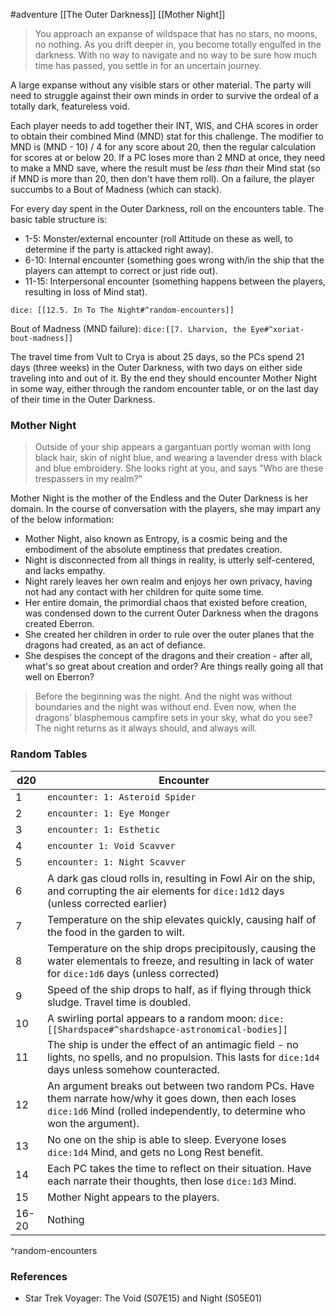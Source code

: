 #adventure [[The Outer Darkness]] [[Mother Night]]

>You approach an expanse of wildspace that has no stars, no moons, no nothing. As you drift deeper in, you become totally engulfed in the darkness. With no way to navigate and no way to be sure how much time has passed, you settle in for an uncertain journey.

A large expanse without any visible stars or other material. The party will need to struggle against their own minds in order to survive the ordeal of a totally dark, featureless void.

Each player needs to add together their INT, WIS, and CHA scores in order to obtain their combined Mind (MND) stat for this challenge. The modifier to MND is (MND - 10) / 4 for any score about 20, then the regular calculation for scores at or below 20. If a PC loses more than 2 MND at once, they need to make a MND save, where the result must be *less than* their Mind stat (so if MND is more than 20, then don't have them roll). On a failure, the player succumbs to a Bout of Madness (which can stack).

For every day spent in the Outer Darkness, roll on the encounters table. The basic table structure is:
* 1-5: Monster/external encounter (roll Attitude on these as well, to determine if the party is attacked right away).
* 6-10: Internal encounter (something goes wrong with/in the ship that the players can attempt to correct or just ride out).
* 11-15: Interpersonal encounter (something happens between the players, resulting in loss of Mind stat).

`dice: [[12.5. In To The Night#^random-encounters]]`

Bout of Madness (MND failure): `dice:[[7. Lharvion, the Eye#^xoriat-bout-madness]]`

The travel time from Vult to Crya is about 25 days, so the PCs spend 21 days (three weeks) in the Outer Darkness, with two days on either side traveling into and out of it. By the end they should encounter Mother Night in some way, either through the random encounter table, or on the last day of their time in the Outer Darkness.

### Mother Night

>Outside of your ship appears a gargantuan portly woman with long black hair, skin of night blue, and wearing a lavender dress with black and blue embroidery. She looks right at you, and says "Who are these trespassers in my realm?"

Mother Night is the mother of the Endless and the Outer Darkness is her domain. In the course of conversation with the players, she may impart any of the below information:
* Mother Night, also known as Entropy, is a cosmic being and the embodiment of the absolute emptiness that predates creation. 
* Night is disconnected from all things in reality, is utterly self-centered, and lacks empathy.
* Night rarely leaves her own realm and enjoys her own privacy, having not had any contact with her children for quite some time.
* Her entire domain, the primordial chaos that existed before creation, was condensed down to the current Outer Darkness when the dragons created Eberron.
* She created her children in order to rule over the outer planes that the dragons had created, as an act of defiance.
* She despises the concept of the dragons and their creation - after all, what's so great about creation and order? Are things really going all that well on Eberron?

> Before the beginning was the night. And the night was without boundaries and the night was without end. Even now, when the dragons’ blasphemous campfire sets in your sky, what do you see? The night returns as it always should, and always will.

### Random Tables

| d20   | Encounter                                                                                                                                                                 |
| ----- | ------------------------------------------------------------------------------------------------------------------------------------------------------------------------- |
| 1     | `encounter: 1: Asteroid Spider`                                                                                                                                           |
| 2     | `encounter: 1: Eye Monger`                                                                                                                                                |
| 3     | `encounter: 1: Esthetic`                                                                                                                                                  |
| 4     | `encounter 1: Void Scavver`                                                                                                                                               |
| 5     | `encounter: 1: Night Scavver`                                                                                                                                             |
| 6     | A dark gas cloud rolls in, resulting in Fowl Air on the ship, and corrupting the air elements for `dice:1d12` days (unless corrected earlier)                             |
| 7     | Temperature on the ship elevates quickly, causing half of the food in the garden to wilt.                                                                                 |
| 8     | Temperature on the ship drops precipitously, causing the water elementals to freeze, and resulting in lack of water for `dice:1d6` days (unless corrected)                |
| 9     | Speed of the ship drops to half, as if flying through thick sludge. Travel time is doubled.                                                                               |
| 10    | A swirling portal appears to a random moon: `dice:[[Shardspace#^shardshapce-astronomical-bodies]]`                                                                        |
| 11    | The ship is under the effect of an antimagic field - no lights, no spells, and no propulsion. This lasts for `dice:1d4` days unless somehow counteracted.                 |
| 12    | An argument breaks out between two random PCs. Have them narrate how/why it goes down, then each loses `dice:1d6` Mind (rolled independently, to determine who won the argument). |
| 13    | No one on the ship is able to sleep. Everyone loses `dice:1d4` Mind, and gets no Long Rest benefit.                                                                                          |
| 14    | Each PC takes the time to reflect on their situation. Have each narrate their thoughts, then lose `dice:1d3` Mind.                                                                                 |
| 15    | Mother Night appears to the players.                                                                                                                                           |
| 16-20 | Nothing                                                                                                                                                                   |
^random-encounters

### References

* Star Trek Voyager: The Void (S07E15) and Night (S05E01)
